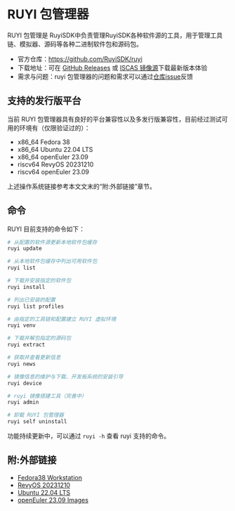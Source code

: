 # RUYI 包管理器

RUYI 包管理是 RuyiSDK中负责管理RuyiSDK各种软件源的工具，用于管理工具链、模拟器、源码等各种二进制软件包和源码包。

- 官方仓库：https://github.com/RuyiSDK/ruyi
- 下载地址：可在 [GitHub Releases](https://github.com/RuyiSDK/ruyi/releases/) 或 [ISCAS 镜像源](https://mirror.iscas.ac.cn/RuyiSDK/ruyi/releases)下载最新版本体验
- 需求与问题：ruyi 包管理器的问题和需求可以通过[仓库issue](https://github.com/RuyiSDK/ruyi/issues)反馈

## 支持的发行版平台

当前 RUYI 包管理器具有良好的平台兼容性以及多发行版兼容性，目前经过测试可用的环境有（仅限验证过的）：

+ x86_64 Fedora 38
+ x86_64 Ubuntu 22.04 LTS
+ x86_64 openEuler 23.09
+ riscv64 RevyOS 20231210
+ riscv64 openEuler 23.09

上述操作系统链接参考本文文末的“附:外部链接”章节。

## 命令

RUYI 目前支持的命令如下：

```bash
# 从配置的软件源更新本地软件包缓存
ruyi update

# 从本地软件包缓存中列出可用软件包
ruyi list

# 下载并安装指定的软件包
ruyi install

# 列出已安装的配置
ruyi list profiles

# 由指定的工具链和配置建立 RUYI 虚拟环境
ruyi venv

# 下载并解包指定的源码包
ruyi extract

# 获取并查看更新信息
ruyi news

# 镜像信息的维护与下载、开发板系统的安装引导
ruyi device

# ruyi 镜像搭建工具（完善中）
ruyi admin

# 卸载 RUYI 包管理器
ruyi self uninstall

```

功能持续更新中，可以通过 `ruyi -h` 查看 ruyi 支持的命令。

## 附:外部链接

+ [Fedora38 Workstation](https://download.fedoraproject.org/pub/fedora/linux/releases/38/Workstation/x86_64/iso/)
+ [RevyOS 20231210](https://mirror.iscas.ac.cn/revyos/extra/images/lpi4a/20231210/)
+ [Ubuntu 22.04 LTS](https://www.releases.ubuntu.com/jammy/)
+ [openEuler 23.09 Images](https://repo.openeuler.openatom.cn/openEuler-23.09/ISO/)
